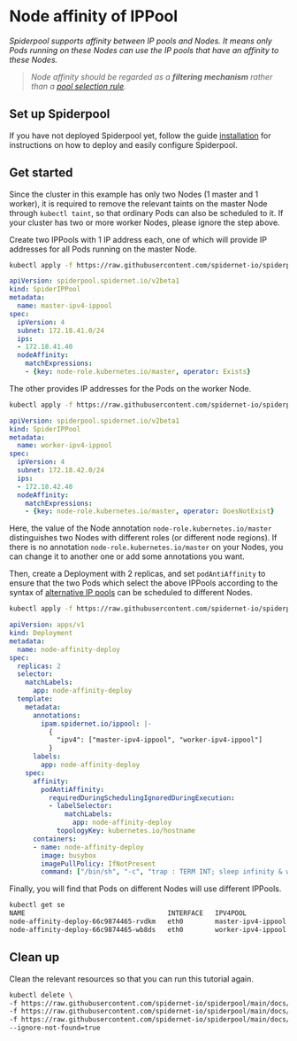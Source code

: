 # Node affinity of IPPool

*Spiderpool supports affinity between IP pools and Nodes. It means only Pods running on these Nodes can use the IP pools that have an affinity to these Nodes.*

>*Node affinity should be regarded as a **filtering mechanism** rather than a [pool selection rule](TODO).*

## Set up Spiderpool

If you have not deployed Spiderpool yet, follow the guide [installation](https://github.com/spidernet-io/spiderpool/blob/main/docs/usage/install.md) for instructions on how to deploy and easily configure Spiderpool.

## Get started

Since the cluster in this example has only two Nodes (1 master and 1 worker), it is required to remove the relevant taints on the master Node through `kubectl taint`, so that ordinary Pods can also be scheduled to it. If your cluster has two or more worker Nodes, please ignore the step above.

Create two IPPools with 1 IP address each, one of which will provide IP addresses for all Pods running on the master Node.

```bash
kubectl apply -f https://raw.githubusercontent.com/spidernet-io/spiderpool/main/docs/example/ippool-affinity-node/master-ipv4-ippool.yaml
```

```yaml
apiVersion: spiderpool.spidernet.io/v2beta1
kind: SpiderIPPool
metadata:
  name: master-ipv4-ippool
spec:
  ipVersion: 4
  subnet: 172.18.41.0/24
  ips:
  - 172.18.41.40
  nodeAffinity:
    matchExpressions:
    - {key: node-role.kubernetes.io/master, operator: Exists}
```

The other provides IP addresses for the Pods on the worker Node.

```bash
kubectl apply -f https://raw.githubusercontent.com/spidernet-io/spiderpool/main/docs/example/ippool-affinity-node/worker-ipv4-ippool.yaml
```

```yaml
apiVersion: spiderpool.spidernet.io/v2beta1
kind: SpiderIPPool
metadata:
  name: worker-ipv4-ippool
spec:
  ipVersion: 4
  subnet: 172.18.42.0/24
  ips:
  - 172.18.42.40
  nodeAffinity:
    matchExpressions:
    - {key: node-role.kubernetes.io/master, operator: DoesNotExist}
```

Here, the value of the Node annotation `node-role.kubernetes.io/master` distinguishes two Nodes with different roles (or different node regions). If there is no annotation `node-role.kubernetes.io/master` on your Nodes, you can change it to another one or add some annotations you want.

Then, create a Deployment with 2 replicas, and set `podAntiAffinity` to ensure that the two Pods which select the above IPPools according to the syntax of [alternative IP pools](https://github.com/spidernet-io/spiderpool/blob/main/docs/usage/ippool-multi.md) can be scheduled to different Nodes.

```bash
kubectl apply -f https://raw.githubusercontent.com/spidernet-io/spiderpool/main/docs/example/ippool-affinity-node/node-affinity-deploy.yaml
```

```yaml
apiVersion: apps/v1
kind: Deployment
metadata:
  name: node-affinity-deploy
spec:
  replicas: 2
  selector:
    matchLabels:
      app: node-affinity-deploy
  template:
    metadata:
      annotations:   
        ipam.spidernet.io/ippool: |-
          {
            "ipv4": ["master-ipv4-ippool", "worker-ipv4-ippool"]
          }
      labels:
        app: node-affinity-deploy
    spec:
      affinity:
        podAntiAffinity:
          requiredDuringSchedulingIgnoredDuringExecution:
          - labelSelector:
              matchLabels:
                app: node-affinity-deploy
            topologyKey: kubernetes.io/hostname
      containers:
      - name: node-affinity-deploy
        image: busybox
        imagePullPolicy: IfNotPresent
        command: ["/bin/sh", "-c", "trap : TERM INT; sleep infinity & wait"]
```

Finally, you will find that Pods on different Nodes will use different IPPools.

```bash
kubectl get se
NAME                                    INTERFACE   IPV4POOL             IPV4              IPV6POOL   IPV6   NODE                   CREATETION TIME
node-affinity-deploy-66c9874465-rvdkm   eth0        master-ipv4-ippool   172.18.41.40/24                     spider-control-plane   35s
node-affinity-deploy-66c9874465-wb8ds   eth0        worker-ipv4-ippool   172.18.42.40/24                     spider-worker          35s
```

## Clean up

Clean the relevant resources so that you can run this tutorial again.

```bash
kubectl delete \
-f https://raw.githubusercontent.com/spidernet-io/spiderpool/main/docs/example/ippool-affinity-node/master-ipv4-ippool.yaml \
-f https://raw.githubusercontent.com/spidernet-io/spiderpool/main/docs/example/ippool-affinity-node/worker-ipv4-ippool.yaml \
-f https://raw.githubusercontent.com/spidernet-io/spiderpool/main/docs/example/ippool-affinity-node/node-affinity-deploy.yaml \
--ignore-not-found=true
```
